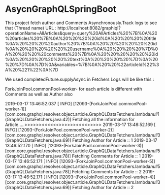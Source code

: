 # AsycnGraphQLSpringBoot
This project fetch author and Comments Asynchronously.Track logs to see that (Thread name) 
URL : http://localhost:8082/graphiql?operationName=AllArticles&query=query%20AllArticles%20%7B%0A%20%20articles%20%7B%0A%20%20%20%20id%0A%20%20%20%20title%0A%20%20%20%20author%20%7B%0A%20%20%20%20%20%20id%0A%20%20%20%20%20%20username%0A%20%20%20%20%7D%0A%20%20%20%20comments%20%7B%0A%20%20%20%20%20%20id%0A%20%20%20%20%20%20text%0A%20%20%20%20%7D%0A%20%20%7D%0A%7D%0A&variables=%7B%0A%20%20%22articleId%22%3A%20%221%22%0A%7D

We used completedFuture.supplyAsync  in Fetchers
Logs will be like this :

ForkJoinPool.commonPool-worker- for each article is different with Comments as well as Author also

2019-03-17 13:46:52.037 [ INFO] [12093-(ForkJoinPool.commonPool-worker-1)] [com.core.graphql.resolver.object.article.GraphQLDataFetchers.lambda$null$1(GraphQLDataFetchers.java:42)]  Fetching all the information for Article.....>>>>>><<<<<<>>>>>><<<<>>>>>
2019-03-17 13:46:52.169 [ INFO] [12093-(ForkJoinPool.commonPool-worker-2)] [com.core.graphql.resolver.object.article.GraphQLDataFetchers.lambda$null$3(GraphQLDataFetchers.java:69)]  Fetching Author for Article :: 1
2019-03-17 13:46:52.170 [ INFO] [12093-(ForkJoinPool.commonPool-worker-3)] [com.core.graphql.resolver.object.article.GraphQLDataFetchers.lambda$null$5(GraphQLDataFetchers.java:78)]  Fetching Comments for Article :: 1
2019-03-17 13:46:52.171 [ INFO] [12093-(ForkJoinPool.commonPool-worker-5)] [com.core.graphql.resolver.object.article.GraphQLDataFetchers.lambda$null$5(GraphQLDataFetchers.java:78)]  Fetching Comments for Article :: 2
2019-03-17 13:46:52.171 [ INFO] [12093-(ForkJoinPool.commonPool-worker-4)] [com.core.graphql.resolver.object.article.GraphQLDataFetchers.lambda$null$3(GraphQLDataFetchers.java:69)]  Fetching Author for Article :: 2
